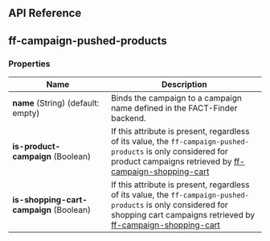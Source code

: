 ## API Reference
## ff-campaign-pushed-products
### Properties
| Name | Description |
| ---- | ----------- |
|**name**&nbsp;(String) (default: empty)| Binds the campaign to a campaign name defined in the FACT-Finder backend. |
|**is-product-campaign**&nbsp;(Boolean) | If this attribute is present, regardless of its value, the `ff-campaign-pushed-products` is only considered for product campaigns retrieved by [ff-campaign-shopping-cart](http://web-components.fact-finder.de/documentation/ff-campaign-shopping-cart) |
|**is-shopping-cart-campaign**&nbsp;(Boolean) | If this attribute is present, regardless of its value, the `ff-campaign-pushed-products` is only considered for shopping cart campaigns retrieved by [ff-campaign-shopping-cart](http://web-components.fact-finder.de/documentation/ff-campaign-shopping-cart) |
